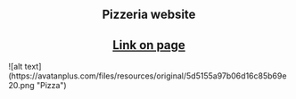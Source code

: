 <h2 align="center">Pizzeria website</h2>
<h2 align="center"><a href="https://kkouly.github.io/JS-Pizzeria/">Link on page</a></h2>                                                           
![alt text](https://avatanplus.com/files/resources/original/5d5155a97b06d16c85b69e20.png "Pizza")
